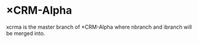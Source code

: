 # ×CRM-Alpha
xcrma is the master branch of ×CRM-Alpha where nbranch and ibranch will be merged into.